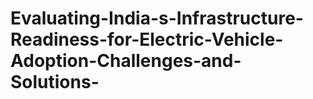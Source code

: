 # Evaluating-India-s-Infrastructure-Readiness-for-Electric-Vehicle-Adoption-Challenges-and-Solutions-